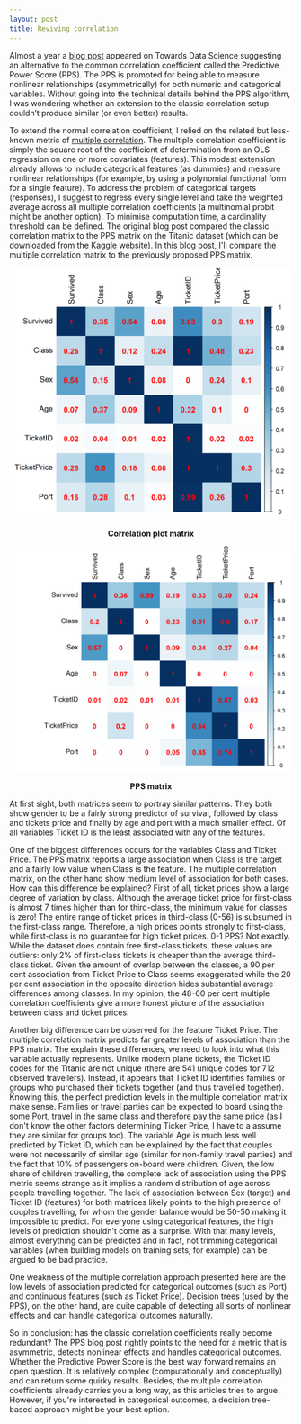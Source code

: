 ```yaml
---
layout: post
title: Reviving correlation
---
```


Almost a year a [blog post](https://towardsdatascience.com/rip-correlation-introducing-the-predictive-power-score-3d90808b9598) appeared on Towards Data Science suggesting an alternative to the common correlation coefficient called the Predictive Power Score (PPS). The PPS is promoted for being able to measure nonlinear relationships (asymmetrically) for both numeric and categorical variables. Without going into the technical details behind the PPS algorithm, I was wondering whether an extension to the classic correlation setup couldn’t produce similar (or even better) results. 

To extend the normal correlation coefficient, I relied on the related but less-known metric of [multiple correlation](https://en.wikipedia.org/wiki/Multiple_correlation). The multiple correlation coefficient is simply the square root of the coefficient of determination from an OLS regression on one or more covariates (features). This modest extension already allows to include categorical features (as dummies) and measure nonlinear relationships (for example, by using a polynomial functional form for a single feature). To address the problem of categorical targets (responses), I suggest to regress every single level and take the weighted average across all multiple correlation coefficients (a multinomial probit might be another option). To minimise computation time, a cardinality threshold can be defined. 
The original blog post compared the classic correlation matrix to the PPS matrix on the Titanic dataset (which can be downloaded from the [Kaggle website](https://www.kaggle.com/c/titanic/data)). In this blog post, I'll compare the multiple correlation matrix to the previously proposed PPS matrix. 

![Correlation plot matrix](/images/mult_corr_plot.png)
**<center>Correlation plot matrix</center>**

![PPS matrix](/images/PPS_plot.png) 
**<center>PPS matrix</center>**

At first sight, both matrices seem to portray similar patterns. They both show gender to be a fairly strong predictor of survival, followed by class and tickets price and finally by age and port with a much smaller effect. Of all variables Ticket ID is the least associated with any of the features.

One of the biggest differences occurs for the variables Class and Ticket Price. The PPS matrix reports a large association when Class is the target and a fairly low value when Class is the feature. The multiple correlation matrix, on the other hand show medium level of association for both cases. How can this difference be explained? First of all, ticket prices show a large degree of variation by class. Although the average ticket price for first-class is almost 7 times higher than for third-class, the minimum value for classes is zero! The entire range of ticket prices in third-class (0-56) is subsumed in the first-class range. Therefore, a high prices points strongly to first-class, while first-class is no guarantee for high ticket prices. 0-1 PPS? Not exactly. While the dataset does contain free first-class tickets, these values are outliers: only 2% of first-class tickets is cheaper than the average third-class ticket. Given the amount of overlap between the classes, a 90 per cent association from Ticket Price to Class seems exaggerated while the 20 per cent association in the opposite direction hides substantial average differences among classes. In my opinion, the 48-60 per cent multiple correlation coefficients give a more honest picture of the association between class and ticket prices. 

Another big difference can be observed for the feature Ticket Price. The multiple correlation matrix predicts far greater levels of association than the PPS matrix. The explain these differences, we need to look into what this variable actually represents. Unlike modern plane tickets, the Ticket ID codes for the Titanic are not unique (there are 541 unique codes for 712 observed travellers). Instead, it appears that Ticket ID identifies families or groups who purchased their tickets together (and thus travelled together). Knowing this, the perfect prediction levels in the multiple correlation matrix make sense. Families or travel parties can be expected to board using the some Port, travel in the same class and therefore pay the same price (as I don't know the other factors determining Ticker Price, I have to a assume they are similar for groups too). The variable Age is much less well predicted by Ticket ID, which can be explained by the fact that couples were not necessarily of similar age (similar for non-family travel parties) and the fact that 10% of passengers on-board were children. Given, the low share of children travelling, the complete lack of association using the PPS metric seems strange as it implies a random distribution of age across people travelling together. The lack of association between Sex (target) and Ticket ID (features) for both matrices likely points to the high presence of couples travelling, for whom the gender balance would be 50-50 making it impossible to predict.  For everyone using categorical features, the high levels of prediction shouldn't come as a surprise. With that many levels, almost everything can be predicted and in fact, not trimming categorical variables (when building models on training sets, for example) can be argued to be bad practice. 

One weakness of the multiple correlation approach presented here are the low levels of association predicted for categorical outcomes (such as Port) and continuous features (such as Ticket Price). Decision trees (used by the PPS), on the other hand, are quite capable of detecting all sorts of nonlinear effects and can handle categorical outcomes naturally. 

So in conclusion: has the classic correlation coefficients really become redundant? The PPS blog post rightly points to the need for a metric that is asymmetric, detects nonlinear effects and handles categorical outcomes. Whether the Predictive Power Score is the best way forward remains an open question. It is relatively complex (computationally and conceptually) and can return some quirky results. Besides, the multiple correlation coefficients already carries you a long way, as this articles tries to argue. However, if you're interested in categorical outcomes, a decision tree-based approach might be your best option.

